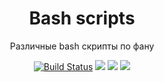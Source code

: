 <h1 align="center">Bash scripts</h1>
<p align="center">Различные bash скрипты по фану</p>

<p align="center">
<a href="https://travis-ci.org/dan4ex/Bash-scripts"><img src="https://travis-ci.org/dan4ex/Bash-scripts.svg" alt="Build Status"></a>
<a href="https://github.com/dan4ex/Bash-scripts"><img src="https://img.shields.io/github/forks/dan4ex/Bash-scripts?style=social"></a>
<a href="https://github.com/dan4ex/Bash-scripts"><img src="https://img.shields.io/github/stars/dan4ex/Bash-scripts?style=social"></a>
<a href="https://github.com/dan4ex/Bash-scripts"><img src="https://img.shields.io/github/watchers/dan4ex/Bash-scripts?style=social"></a>
</p>
